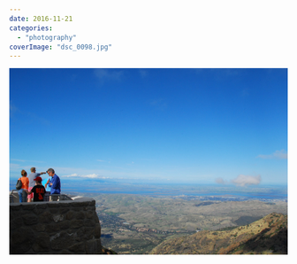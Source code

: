 ```yaml
---
date: 2016-11-21
categories: 
  - "photography"
coverImage: "dsc_0098.jpg"
---
```


![](images/dsc_0098.jpg)
